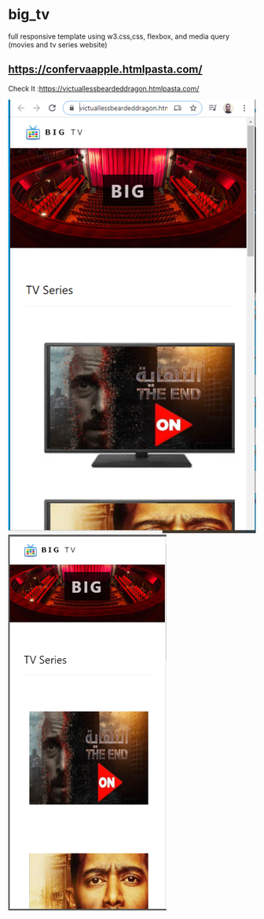 # big_tv
full responsive template using w3.css,css, flexbox, and media query (movies and tv series website) 

## https://confervaapple.htmlpasta.com/


Check It :https://victuallessbeardeddragon.htmlpasta.com/

<img src="p1.PNG">
<img src="p_less370.PNG">

